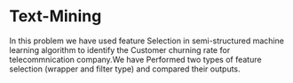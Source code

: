 # Text-Mining
In this problem we have used feature Selection in semi-structured machine learning algorithm to identify the Customer churning rate for telecommnication company.We have Performed two types of feature selection (wrapper and filter type) and compared their outputs.
